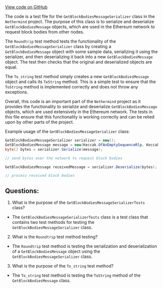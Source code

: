 [View code on GitHub](https://github.com/nethermindeth/nethermind/Nethermind.Network.Test/P2P/Subprotocols/Eth/V62/GetBlockBodiesMessageSerializerTests.cs)

The code is a test file for the `GetBlockBodiesMessageSerializer` class in the `Nethermind` project. The purpose of this class is to serialize and deserialize `GetBlockBodiesMessage` objects, which are used in the Ethereum network to request block bodies from other nodes. 

The `Roundtrip` test method tests the functionality of the `GetBlockBodiesMessageSerializer` class by creating a `GetBlockBodiesMessage` object with some sample data, serializing it using the serializer, and then deserializing it back into a new `GetBlockBodiesMessage` object. The test then checks that the original and deserialized objects are equal. 

The `To_string` test method simply creates a new `GetBlockBodiesMessage` object and calls its `ToString` method. This is a simple test to ensure that the `ToString` method is implemented correctly and does not throw any exceptions. 

Overall, this code is an important part of the `Nethermind` project as it provides the functionality to serialize and deserialize `GetBlockBodiesMessage` objects, which are used extensively in the Ethereum network. The tests in this file ensure that this functionality is working correctly and can be relied upon by other parts of the project. 

Example usage of the `GetBlockBodiesMessageSerializer` class:

```csharp
GetBlockBodiesMessageSerializer serializer = new();
GetBlockBodiesMessage message = new(Keccak.OfAnEmptySequenceRlp, Keccak.Zero, Keccak.EmptyTreeHash);
byte[] bytes = serializer.Serialize(message);

// send bytes over the network to request block bodies

GetBlockBodiesMessage receivedMessage = serializer.Deserialize(bytes);

// process received block bodies
```
## Questions: 
 1. What is the purpose of the `GetBlockBodiesMessageSerializerTests` class?
- The `GetBlockBodiesMessageSerializerTests` class is a test class that contains two test methods for testing the `GetBlockBodiesMessageSerializer` class.

2. What is the `Roundtrip` test method testing?
- The `Roundtrip` test method is testing the serialization and deserialization of a `GetBlockBodiesMessage` object using the `GetBlockBodiesMessageSerializer` class.

3. What is the purpose of the `To_string` test method?
- The `To_string` test method is testing the `ToString` method of the `GetBlockBodiesMessage` class.